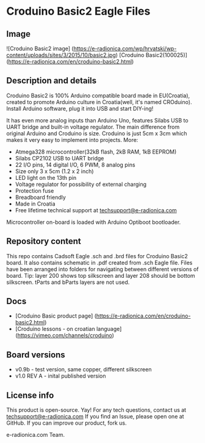 # Croduino Basic2 Eagle Files
## Image
![Croduino Basic2 image]
(https://e-radionica.com/wp/hrvatski/wp-content/uploads/sites/3/2015/10/basic2.jpg)
[Croduino Basic2(100025)] (https://e-radionica.com/en/croduino-basic2.html)

## Description and details
Croduino Basic2 is 100% Arduino compatible board made in EU(Croatia), created to promote Arduino culture in Croatia(well, it's named CROduino). Install Arduino software, plug it into USB and start DIY-ing!

It has even more analog inputs than Arduino Uno, features Silabs USB to UART bridge and built-in voltage regulator. The main difference from original Arduino and Croduino is size. Croduino is just 5cm x 3cm which makes it very easy to implement into projects. More:

- Atmega328 microcontroller(32kB flash, 2kB RAM, 1kB EEPROM)
- Silabs CP2102 USB to UART bridge
- 22 I/O pins, 14 digital I/O, 6 PWM, 8 analog pins
- Size only 3 x 5cm (1.2 x 2 inch)
- LED light on the 13th pin
- Voltage regulator for possibility of external charging
- Protection fuse
- Breadboard friendly
- Made in Croatia
- Free lifetime technical support at techsupport@e-radionica.com

Microcontroller on-board is loaded with Arduino Optiboot bootloader.

## Repository content
This repo contains Cadsoft Eagle .sch and .brd files for Croduino Basic2 board. It also contains schematic in .pdf created from .sch Eagle file. 
Files have been arranged into folders for navigating between different versions of board. 
Tip: layer 200 shows top silkscreen and layer 208 should be bottom silkscreen. tParts and bParts layers are not used.

## Docs
- [Croduino Basic product page] (https://e-radionica.com/en/croduino-basic2.html)
- [Croduino lessons - on croatian language] (https://vimeo.com/channels/croduino)

## Board versions
- v0.9b - test version, same copper, different silkscreen
- v1.0 REV A - inital published version 

## License info
This product is open-source. Yay!
For any tech questions, contact us at techsupport@e-radionica.com
If you find an Issue, please open one at GitHub. If you can improve our product, fork us.

e-radionica.com Team.